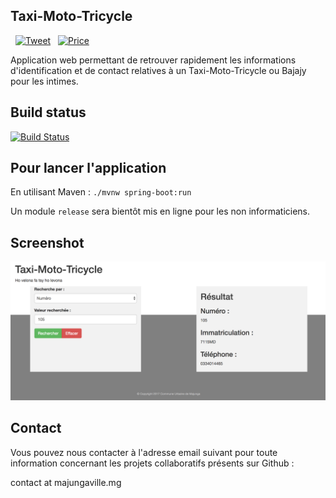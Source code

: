
## Taxi-Moto-Tricycle
 &nbsp; [![Tweet](https://img.shields.io/twitter/url/http/shields.io.svg?style=social)](https://twitter.com/intent/tweet?text=Participer%20au%20projet%20Taxi-Moto-Tricycle%20de%20Majunga&url=https://github.com/MajungaVille/Taxi-Moto-Tricycle/) &nbsp; [![Price](https://img.shields.io/badge/price-FREE-0098f7.svg)](http://www.apache.org/licenses/LICENSE-2.0)

Application web permettant de retrouver rapidement les informations d'identification et de contact relatives à un Taxi-Moto-Tricycle ou Bajajy pour les intimes.

## Build status

[![Build Status](https://travis-ci.org/MajungaVille/Taxi-Moto-Tricycle.svg?branch=master)](https://travis-ci.org/MajungaVille/Taxi-Moto-Tricycle)


## Pour lancer l'application

En utilisant Maven : ```./mvnw spring-boot:run```

Un module ```release``` sera bientôt mis en ligne pour les non informaticiens.

## Screenshot

![Image not found](https://github.com/MajungaVille/Taxi-Moto-Tricycle/blob/master/Taxi-Moto-Tricycle/screenshot.png "TMT App")

## Contact

Vous pouvez nous contacter à l'adresse email suivant pour toute information concernant les projets collaboratifs présents sur Github :

contact at majungaville.mg


